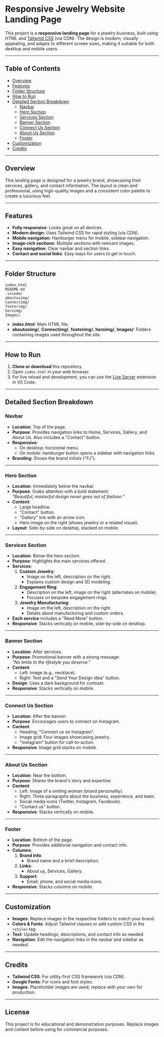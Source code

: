 # Responsive Jewelry Website Landing Page

This project is a **responsive landing page** for a jewelry business, built using HTML and [Tailwind CSS](https://tailwindcss.com/) (via CDN). The design is modern, visually appealing, and adapts to different screen sizes, making it suitable for both desktop and mobile users.

---

## Table of Contents

- [Overview](#overview)
- [Features](#features)
- [Folder Structure](#folder-structure)
- [How to Run](#how-to-run)
- [Detailed Section Breakdown](#detailed-section-breakdown)
  - [Navbar](#navbar)
  - [Hero Section](#hero-section)
  - [Services Section](#services-section)
  - [Banner Section](#banner-section)
  - [Connect Us Section](#connect-us-section)
  - [About Us Section](#about-us-section)
  - [Footer](#footer)
- [Customization](#customization)
- [Credits](#credits)

---

## Overview

This landing page is designed for a jewelry brand, showcasing their services, gallery, and contact information. The layout is clean and professional, using high-quality images and a consistent color palette to create a luxurious feel.

---

## Features

- **Fully responsive**: Looks great on all devices.
- **Modern design**: Uses Tailwind CSS for rapid styling (via CDN).
- **Mobile navigation**: Hamburger menu for mobile, sidebar navigation.
- **Image-rich sections**: Multiple sections with relevant images.
- **Easy navigation**: Clear navbar and section links.
- **Contact and social links**: Easy ways for users to get in touch.

---

## Folder Structure

```
index.html
README.md
.vscode/
aboutusimg/
Connectimg/
footerimg/
heroimg/
Images/
```

- **index.html**: Main HTML file.
- **aboutusimg/**, **Connectimg/**, **footerimg/**, **heroimg/**, **Images/**: Folders containing images used throughout the site.

---

## How to Run

1. **Clone or download** this repository.
2. Open `index.html` in your web browser.
3. For live reload and development, you can use the [Live Server](https://marketplace.visualstudio.com/items?itemName=ritwickdey.LiveServer) extension in VS Code.

---

## Detailed Section Breakdown

### Navbar

- **Location**: Top of the page.
- **Purpose**: Provides navigation links to Home, Services, Gallery, and About Us. Also includes a "Contact" button.
- **Responsive**: 
  - On desktop: horizontal menu.
  - On mobile: hamburger button opens a sidebar with navigation links.
- **Branding**: Shows the brand initials ("FJ").

---

### Hero Section

- **Location**: Immediately below the navbar.
- **Purpose**: Grabs attention with a bold statement:  
  *"Beautiful, masterful design never goes out of fashion."*
- **Content**:  
  - Large headline.
  - "Contact" button.
  - "Gallery" link with an arrow icon.
  - Hero image on the right (shows jewelry or a related visual).
- **Layout**: Side-by-side on desktop, stacked on mobile.

---

### Services Section

- **Location**: Below the hero section.
- **Purpose**: Highlights the main services offered.
- **Services**:
  1. **Custom Jewelry**:  
     - Image on the left, description on the right.
     - Explains custom design and 3D modeling.
  2. **Engagement Ring**:  
     - Description on the left, image on the right (alternates on mobile).
     - Focuses on bespoke engagement rings.
  3. **Jewelry Manufacturing**:  
     - Image on the left, description on the right.
     - Details about manufacturing and custom orders.
- **Each service** includes a "Read More" button.
- **Responsive**: Stacks vertically on mobile, side-by-side on desktop.

---

### Banner Section

- **Location**: After services.
- **Purpose**: Promotional banner with a strong message:  
  *"No limits to the lifestyle you deserve."*
- **Content**:  
  - Left: Image (e.g., necklace).
  - Right: Text and a "Send Your Design Idea" button.
- **Design**: Uses a dark background for contrast.
- **Responsive**: Stacks vertically on mobile.

---

### Connect Us Section

- **Location**: After the banner.
- **Purpose**: Encourages users to connect on Instagram.
- **Content**:  
  - Heading: "Connect us on Instagram".
  - Image grid: Four images showcasing jewelry.
  - "Instagram" button for call-to-action.
- **Responsive**: Image grid stacks on mobile.

---

### About Us Section

- **Location**: Near the bottom.
- **Purpose**: Shares the brand's story and expertise.
- **Content**:  
  - Left: Image of a smiling woman (brand personality).
  - Right: Three paragraphs about the business, experience, and team.
  - Social media icons (Twitter, Instagram, Facebook).
  - "Contact us" button.
- **Responsive**: Stacks vertically on mobile.

---

### Footer

- **Location**: Bottom of the page.
- **Purpose**: Provides additional navigation and contact info.
- **Columns**:
  1. **Brand Info**:  
     - Brand name and a brief description.
  2. **Links**:  
     - About us, Services, Gallery.
  3. **Support**:  
     - Email, phone, and social media icons.
- **Responsive**: Stacks columns on mobile.

---

## Customization

- **Images**: Replace images in the respective folders to match your brand.
- **Colors & Fonts**: Adjust Tailwind classes or add custom CSS in the `<style>` tag.
- **Text**: Update headings, descriptions, and contact info as needed.
- **Navigation**: Edit the navigation links in the navbar and sidebar as needed.

---

## Credits

- **Tailwind CSS**: For utility-first CSS framework (via CDN).
- **Google Fonts**: For icons and font styles.
- **Images**: Placeholder images are used; replace with your own for production.

---

## License

This project is for educational and demonstration purposes. Replace images and content before using for commercial purposes.